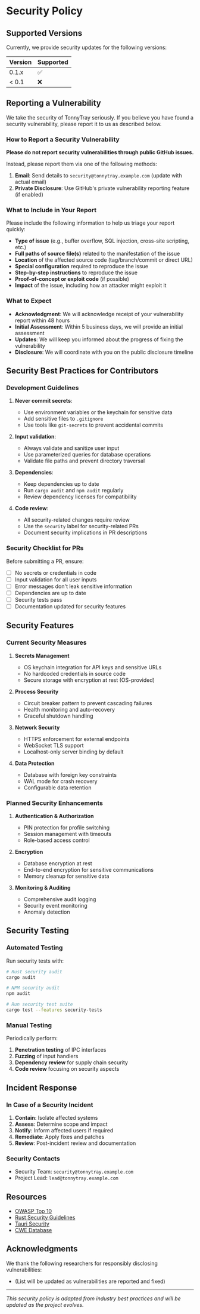 # Security Policy

## Supported Versions

Currently, we provide security updates for the following versions:

| Version | Supported          |
| ------- | ------------------ |
| 0.1.x   | :white_check_mark: |
| < 0.1   | :x:                |

## Reporting a Vulnerability

We take the security of TonnyTray seriously. If you believe you have found a security vulnerability, please report it to us as described below.

### How to Report a Security Vulnerability

**Please do not report security vulnerabilities through public GitHub issues.**

Instead, please report them via one of the following methods:

1. **Email**: Send details to `security@tonnytray.example.com` (update with actual email)
2. **Private Disclosure**: Use GitHub's private vulnerability reporting feature (if enabled)

### What to Include in Your Report

Please include the following information to help us triage your report quickly:

- **Type of issue** (e.g., buffer overflow, SQL injection, cross-site scripting, etc.)
- **Full paths of source file(s)** related to the manifestation of the issue
- **Location** of the affected source code (tag/branch/commit or direct URL)
- **Special configuration** required to reproduce the issue
- **Step-by-step instructions** to reproduce the issue
- **Proof-of-concept or exploit code** (if possible)
- **Impact** of the issue, including how an attacker might exploit it

### What to Expect

- **Acknowledgment**: We will acknowledge receipt of your vulnerability report within 48 hours
- **Initial Assessment**: Within 5 business days, we will provide an initial assessment
- **Updates**: We will keep you informed about the progress of fixing the vulnerability
- **Disclosure**: We will coordinate with you on the public disclosure timeline

## Security Best Practices for Contributors

### Development Guidelines

1. **Never commit secrets**:
   - Use environment variables or the keychain for sensitive data
   - Add sensitive files to `.gitignore`
   - Use tools like `git-secrets` to prevent accidental commits

2. **Input validation**:
   - Always validate and sanitize user input
   - Use parameterized queries for database operations
   - Validate file paths and prevent directory traversal

3. **Dependencies**:
   - Keep dependencies up to date
   - Run `cargo audit` and `npm audit` regularly
   - Review dependency licenses for compatibility

4. **Code review**:
   - All security-related changes require review
   - Use the `security` label for security-related PRs
   - Document security implications in PR descriptions

### Security Checklist for PRs

Before submitting a PR, ensure:

- [ ] No secrets or credentials in code
- [ ] Input validation for all user inputs
- [ ] Error messages don't leak sensitive information
- [ ] Dependencies are up to date
- [ ] Security tests pass
- [ ] Documentation updated for security features

## Security Features

### Current Security Measures

1. **Secrets Management**
   - OS keychain integration for API keys and sensitive URLs
   - No hardcoded credentials in source code
   - Secure storage with encryption at rest (OS-provided)

2. **Process Security**
   - Circuit breaker pattern to prevent cascading failures
   - Health monitoring and auto-recovery
   - Graceful shutdown handling

3. **Network Security**
   - HTTPS enforcement for external endpoints
   - WebSocket TLS support
   - Localhost-only server binding by default

4. **Data Protection**
   - Database with foreign key constraints
   - WAL mode for crash recovery
   - Configurable data retention

### Planned Security Enhancements

1. **Authentication & Authorization**
   - PIN protection for profile switching
   - Session management with timeouts
   - Role-based access control

2. **Encryption**
   - Database encryption at rest
   - End-to-end encryption for sensitive communications
   - Memory cleanup for sensitive data

3. **Monitoring & Auditing**
   - Comprehensive audit logging
   - Security event monitoring
   - Anomaly detection

## Security Testing

### Automated Testing

Run security tests with:

```bash
# Rust security audit
cargo audit

# NPM security audit
npm audit

# Run security test suite
cargo test --features security-tests
```

### Manual Testing

Periodically perform:

1. **Penetration testing** of IPC interfaces
2. **Fuzzing** of input handlers
3. **Dependency review** for supply chain security
4. **Code review** focusing on security aspects

## Incident Response

### In Case of a Security Incident

1. **Contain**: Isolate affected systems
2. **Assess**: Determine scope and impact
3. **Notify**: Inform affected users if required
4. **Remediate**: Apply fixes and patches
5. **Review**: Post-incident review and documentation

### Security Contacts

- Security Team: `security@tonnytray.example.com`
- Project Lead: `lead@tonnytray.example.com`

## Resources

- [OWASP Top 10](https://owasp.org/www-project-top-ten/)
- [Rust Security Guidelines](https://anssi-fr.github.io/rust-guide/)
- [Tauri Security](https://tauri.app/v1/guides/security/)
- [CWE Database](https://cwe.mitre.org/)

## Acknowledgments

We thank the following researchers for responsibly disclosing vulnerabilities:

- (List will be updated as vulnerabilities are reported and fixed)

---

*This security policy is adapted from industry best practices and will be updated as the project evolves.*